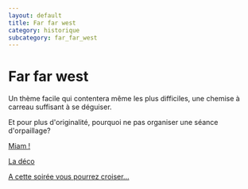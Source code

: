 ```yaml
---
layout: default
title: Far far west
category: historique
subcategory: far_far_west
---
```


# Far far west

Un thème facile qui contentera même les plus difficiles, une chemise à carreau suffisant à se déguiser.

Et pour plus d'originalité, pourquoi ne pas organiser une séance d'orpaillage?

[Miam !](/pages/far_far_west/miam.html)

[La déco](/pages/far_far_west/deco.html)

[A cette soirée vous pourrez croiser...](/pages/far_far_west/deguisements.html)
